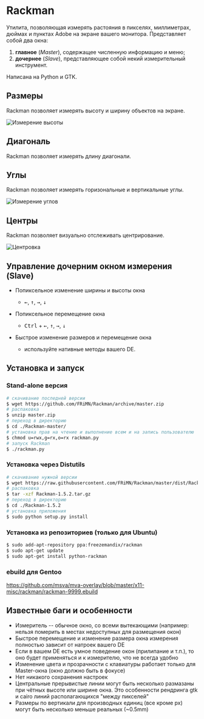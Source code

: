 # Rackman
Утилита, позволяющая измерять растояния в пикселях, миллиметрах, дюймах и пунктах Adobe на экране вашего монитора. 
Представляет собой два окна:
  1. **главное** (*Master*), содержащее численную информацию и меню;
  2. **дочернее** (*Slave*), представляющее собой некий измерительный инструмент.

Написана на Python и GTK.

## Размеры
Rackman позволяет измерять высоту и ширину объектов на экране.

![Измерение высоты](https://img-fotki.yandex.ru/get/4512/84330535.0/0_ac93c_9af2e4be_orig)

## Диагональ
Rackman позволяет измерять длину диагонали.

## Углы
Rackman позволяет измерять горизональные и вертикальные углы.

![Измерение углов](https://img-fotki.yandex.ru/get/6302/84330535.0/0_ac7db_66af0cdf_orig)

## Центры
Rackman позволяет визуально отслеживать центрирование.

![Центровка](https://img-fotki.yandex.ru/get/1/84330535.0/0_ac842_121e24fb_orig)

## Управление дочерним окном измерения (Slave)
* Попиксельное изменение ширины и высоты окна
  - <kbd>&#8592;</kbd>, <kbd>&#8593;</kbd>, <kbd>&#8594;</kbd>, <kbd>&#8595;</kbd>

* Попиксельное перемещение окна
  - <kbd>Ctrl</kbd> + <kbd>&#8592;</kbd>, <kbd>&#8593;</kbd>, <kbd>&#8594;</kbd>, <kbd>&#8595;</kbd>
  
* Быстрое изменение размеров и перемещение окна
  - используйте нативные методы вашего DE.

## Установка и запуск
### Stand-alone версия
``` bash
# скачивание последней версии
$ wget https://github.com/FRiMN/Rackman/archive/master.zip
# распаковка
$ unzip master.zip
# переход в директорию
$ cd ./Rackman-master/
# установка прав на чтение и выполнение всем и на запись пользователю
$ chmod u=rwx,g=rx,o=rx rackman.py
# запуск Rackman
$ ./rackman.py
```

### Установка через Distutils
``` bash
# скачивание нужной версии
$ wget https://raw.githubusercontent.com/FRiMN/Rackman/master/dist/Rackman-1.5.2.tar.gz
# распаковка
$ tar -xzf Rackman-1.5.2.tar.gz
# переход в директорию
$ cd ./Rackman-1.5.2
# установка приложения
$ sudo python setup.py install
```

### Установка из репозиториев (только для Ubuntu)
``` bash
$ sudo add-apt-repository ppa:freezemandix/rackman
$ sudo apt-get update
$ sudo apt-get install python-rackman
```

### ebuild для Gentoo
https://github.com/msva/mva-overlay/blob/master/x11-misc/rackman/rackman-9999.ebuild

## Известные баги и особенности
- Измеритель -- обычное окно, со всеми вытекающими (например: нельзя померить в местах недоступных для размещения окон)
- Быстрое перемещение и изменение размера окна измерения полностью зависит от натроек вашего DE
- Если в вашем DE есть умное поведение окон (прилипание и т.п.), то оно будет применяться и к измерителю, что не всегда удобно
- Изменение цвета и прозрачности с клавиатуры работает только для Master-окна (окно должно быть в фокусе)
- Нет никакого сохранения настроек
- Центральные прерывистые линии могут быть несколько размазаны при чётных высоте или ширине окна. Это особенности рендринга gtk и cairo линий располагающихся "между пикселей"
- Размеры по вертикали для производных единиц (все кроме px) могут быть несколько меньше реальных (~0.5mm)
